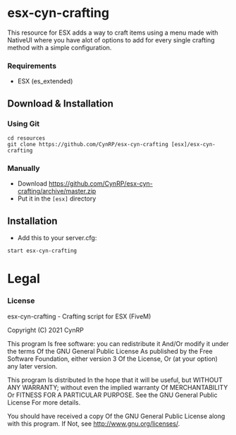# esx-cyn-crafting

This resource for ESX adds a way to craft items using a menu made with NativeUI where you have alot of options to add for every single crafting method with a simple configuration.

### Requirements
* ESX (es_extended)

## Download & Installation

### Using Git
```
cd resources
git clone https://github.com/CynRP/esx-cyn-crafting [esx]/esx-cyn-crafting
```

### Manually
- Download https://github.com/CynRP/esx-cyn-crafting/archive/master.zip
- Put it in the `[esx]` directory


## Installation
- Add this to your server.cfg:

```
start esx-cyn-crafting
```
# Legal
### License
esx-cyn-crafting - Crafting script for ESX (FiveM)

Copyright (C) 2021 CynRP

This program Is free software: you can redistribute it And/Or modify it under the terms Of the GNU General Public License As published by the Free Software Foundation, either version 3 Of the License, Or (at your option) any later version.

This program Is distributed In the hope that it will be useful, but WITHOUT ANY WARRANTY; without even the implied warranty Of MERCHANTABILITY Or FITNESS FOR A PARTICULAR PURPOSE. See the GNU General Public License For more details.

You should have received a copy Of the GNU General Public License along with this program. If Not, see http://www.gnu.org/licenses/.
